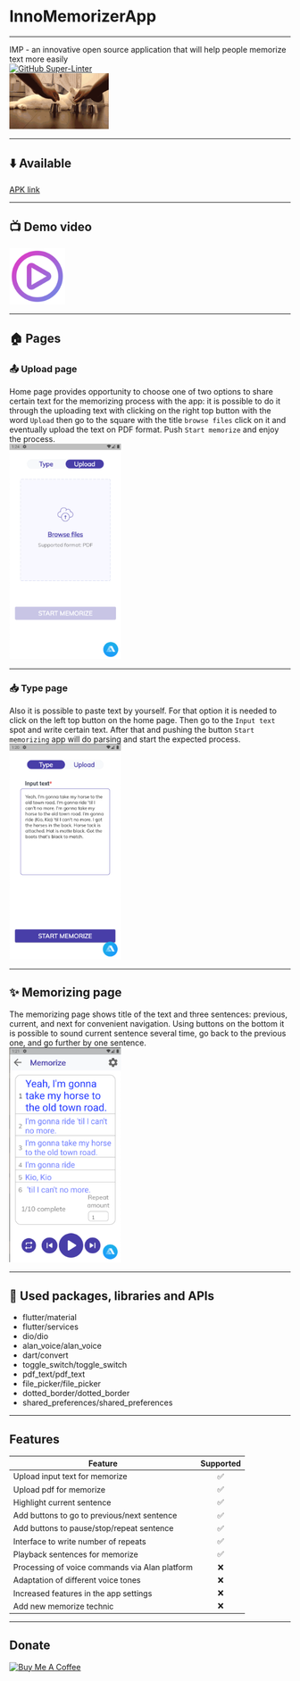 # InnoMemorizerApp
___

IMP - an innovative open source application that will help people memorize text more easily \
[![GitHub Super-Linter](https://github.com/InnoSWP/InnoMemorizerApp/workflows/Lint%20Code%20Base/badge.svg)](https://github.com/marketplace/actions/super-linter) \
<img src="assets/images/gif.gif" height="100"/></h1>

___
## ⬇️ Available
[APK link](https://drive.google.com/file/d/15I3s-XHqV14yyn8KTOzr_W4EnYBbq7Mh/view?usp=sharing)

___
## 📺 Demo video

[<img src="assets/icons/video.png" width="100"/>](https://youtube.com/shorts/QQ22qtIBW9E "DEMO")

___
## 🏠 Pages

### 📤 Upload page
Home page provides opportunity to choose one of two options to share certain text for the memorizing process with the app: it is possible to do it through the uploading text with clicking on the right top button with the word `Upload` then go to the square with the title `browse files` click on it and eventually upload the text on PDF format. Push `Start memorize` and enjoy the process.\
<img src="assets/screens/upload.png" alt="upload page" width="200"/>
___
### 📥 Type page 
Also it is possible to paste text by yourself. For that option it is needed to click on the left top button on the home page. Then go to the `Input text` spot and write certain text. After that and pushing the button `Start memorizing` app will do parsing and start the expected process.\
<img src="assets/screens/paste.png" alt="type page" width="200"/>
___
## ✨ Memorizing page
The memorizing page shows title of the text and three sentences: previous, current, and next for convenient navigation. Using buttons on the bottom it is possible to sound current sentence several time, go back to the previous one, and go further by one sentence.\
<img src="assets/screens/memorize.png" alt="memorizing page" width="200"/>
___
## 🔭 Used packages, libraries and APIs
- flutter/material
- flutter/services
- dio/dio
- alan_voice/alan_voice
- dart/convert
- toggle_switch/toggle_switch
- pdf_text/pdf_text
- file_picker/file_picker
- dotted_border/dotted_border
- shared_preferences/shared_preferences

___
## Features

| Feature                                       | Supported | 
|-----------------------------------------------|:---------:|
| Upload input text for memorize                |     ✅     |
| Upload pdf for memorize                       |     ✅     |
| Highlight current sentence                    |     ✅     |
| Add buttons to go to previous/next sentence   |     ✅     |
| Add buttons to pause/stop/repeat sentence     |     ✅     |
| Interface to write number of repeats          |     ✅     |
| Playback sentences for memorize               |     ✅     |
| Processing of voice commands via Alan platform|     ❌     |
| Adaptation of different voice tones           |     ❌     |
| Increased features in the app settings        |     ❌     |
| Add new memorize technic                      |     ❌     |

___
## Donate

<a href="https://www.buymeacoffeed.com/timurx4041" target="_blank"><img src="https://cdn.buymeacoffee.com/buttons/default-orange.png" alt="Buy Me A Coffee" height="82" width="348"></a>
